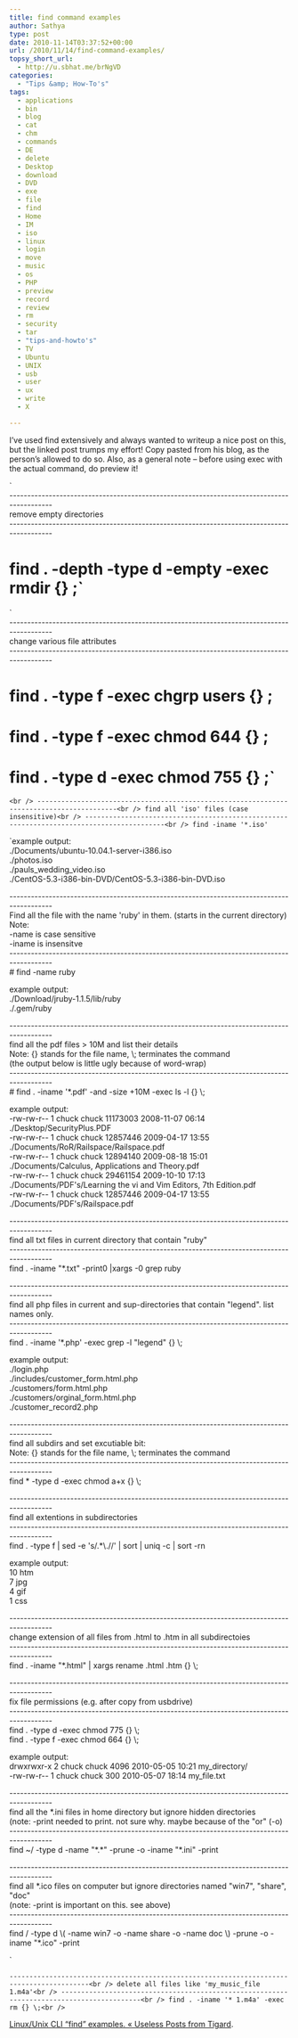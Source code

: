 ```yaml
---
title: find command examples
author: Sathya
type: post
date: 2010-11-14T03:37:52+00:00
url: /2010/11/14/find-command-examples/
topsy_short_url:
  - http://u.sbhat.me/brNgVD
categories:
  - "Tips &amp; How-To's"
tags:
  - applications
  - bin
  - blog
  - cat
  - chm
  - commands
  - DE
  - delete
  - Desktop
  - download
  - DVD
  - exe
  - file
  - find
  - Home
  - IM
  - iso
  - linux
  - login
  - move
  - music
  - os
  - PHP
  - preview
  - record
  - review
  - rm
  - security
  - tar
  - "tips-and-howto's"
  - TV
  - Ubuntu
  - UNIX
  - usb
  - user
  - ux
  - write
  - X

---
```

I&#8217;ve used find extensively and always wanted to writeup a nice post on this, but the linked post trumps my effort! Copy pasted from his blog, as the person&#8217;s allowed to do so. Also, as a general note &#8211; before using exec with the actual command, do preview it!

`<br />
------------------------------------------------------------------------------------------<br />
remove empty directories<br />
------------------------------------------------------------------------------------------<br />
# find . -depth -type d -empty -exec rmdir {} \;`

`<br />
------------------------------------------------------------------------------------------<br />
change various file attributes<br />
------------------------------------------------------------------------------------------<br />
# find . -type f -exec chgrp users {} \;<br />
# find . -type f -exec chmod 644 {} \;<br />
# find . -type d -exec chmod 755 {} \;`

`<br />
------------------------------------------------------------------------------------------<br />
find all 'iso' files (case insensitive)<br />
------------------------------------------------------------------------------------------<br />
find -iname '*.iso'`

`example output:<br />
./Documents/ubuntu-10.04.1-server-i386.iso<br />
./photos.iso<br />
./pauls_wedding_video.iso<br />
./CentOS-5.3-i386-bin-DVD/CentOS-5.3-i386-bin-DVD.iso</p>
<p>------------------------------------------------------------------------------------------<br />
Find all the file with the name 'ruby' in them. (starts in the current directory)<br />
Note:<br />
-name is case sensitive<br />
-iname is insensitve<br />
------------------------------------------------------------------------------------------<br />
# find -name ruby</p>
<p>example output:<br />
./Download/jruby-1.1.5/lib/ruby<br />
./.gem/ruby</p>
<p>------------------------------------------------------------------------------------------<br />
find all the pdf files > 10M and list their details<br />
Note: {} stands for the file name, \; terminates the command<br />
(the output below is little ugly because of word-wrap)<br />
------------------------------------------------------------------------------------------<br />
# find . -iname '*.pdf' -and -size +10M -exec ls -l {} \;</p>
<p>example output:<br />
-rw-rw-r-- 1 chuck chuck 11173003 2008-11-07 06:14 ./Desktop/SecurityPlus.PDF<br />
-rw-rw-r-- 1 chuck chuck 12857446 2009-04-17 13:55 ./Documents/RoR/Railspace/Railspace.pdf<br />
-rw-rw-r-- 1 chuck chuck 12894140 2009-08-18 15:01 ./Documents/Calculus, Applications and Theory.pdf<br />
-rw-rw-r-- 1 chuck chuck 29461154 2009-10-10 17:13 ./Documents/PDF's/Learning the vi and Vim Editors, 7th Edition.pdf<br />
-rw-rw-r-- 1 chuck chuck 12857446 2009-04-17 13:55 ./Documents/PDF's/Railspace.pdf</p>
<p>------------------------------------------------------------------------------------------<br />
find all txt files in current directory that contain "ruby"<br />
------------------------------------------------------------------------------------------<br />
find . -iname "*.txt" -print0 |xargs -0 grep ruby</p>
<p>------------------------------------------------------------------------------------------<br />
find all php files in current and sup-directories that contain "legend". list names only.<br />
------------------------------------------------------------------------------------------<br />
find . -iname '*.php' -exec grep -l "legend" {} \;</p>
<p>example output:<br />
./login.php<br />
./includes/customer_form.html.php<br />
./customers/form.html.php<br />
./customers/orginal_form.html.php<br />
./customer_record2.php</p>
<p>------------------------------------------------------------------------------------------<br />
find all subdirs and set excutiable bit:<br />
Note: {} stands for the file name, \; terminates the command<br />
------------------------------------------------------------------------------------------<br />
find * -type d -exec chmod a+x {} \;</p>
<p>------------------------------------------------------------------------------------------<br />
find all extentions in subdirectories<br />
------------------------------------------------------------------------------------------<br />
find . -type f | sed -e 's/.*\.//' | sort | uniq -c | sort -rn</p>
<p>example output:<br />
10 htm<br />
7 jpg<br />
4 gif<br />
1 css</p>
<p>------------------------------------------------------------------------------------------<br />
change extension of all files from .html to .htm in all subdirectoies<br />
------------------------------------------------------------------------------------------<br />
find . -iname "*.html" | xargs rename .html .htm {} \;</p>
<p>------------------------------------------------------------------------------------------<br />
fix file permissions (e.g. after copy from usbdrive)<br />
------------------------------------------------------------------------------------------<br />
find . -type d -exec chmod 775 {} \;<br />
find . -type f -exec chmod 664 {} \;</p>
<p>example output:<br />
drwxrwxr-x 2 chuck chuck 4096 2010-05-05 10:21 my_directory/<br />
-rw-rw-r-- 1 chuck chuck 300 2010-05-07 18:14 my_file.txt</p>
<p>------------------------------------------------------------------------------------------<br />
find all the *.ini files in home directory but ignore hidden directories<br />
(note: -print needed to print. not sure why. maybe because of the "or" (-o)<br />
------------------------------------------------------------------------------------------<br />
find ~/ -type d -name "*.*" -prune -o -iname "*.ini" -print</p>
<p>------------------------------------------------------------------------------------------<br />
find all *.ico files on computer but ignore directories named "win7", "share", "doc"<br />
(note: -print is important on this. see above)<br />
------------------------------------------------------------------------------------------<br />
find / -type d \( -name win7 -o -name share -o -name doc \) -prune -o -iname "*.ico" -print</p>
<p>`

`------------------------------------------------------------------------------------------<br />
delete all files like 'my_music_file 1.m4a'<br />
------------------------------------------------------------------------------------------<br />
find . -iname '* 1.m4a' -exec rm {} \;<br />
` 

[Linux/Unix CLI “find” examples. « Useless Posts from Tigard][1].

 [1]: http://chuck97224.wordpress.com/2010/11/13/linuxunix-cli-find-examples/